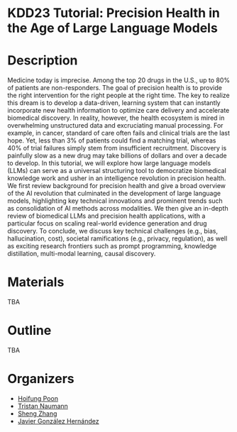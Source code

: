# KDD23 Tutorial: Precision Health in the Age of Large Language Models

# Description
Medicine today is imprecise. Among the top 20 drugs in the U.S., up to 80% of patients are non-responders. The goal of precision health is to provide the right intervention for the right people at the right time. The key to realize this dream is to develop a data-driven, learning system that can instantly incorporate new health information to optimize care delivery and accelerate biomedical discovery. In reality, however, the health ecosystem is mired in overwhelming unstructured data and excruciating manual processing. For example, in cancer, standard of care often fails and clinical trials are the last hope. Yet, less than 3% of patients could find a matching trial, whereas 40\% of trial failures simply stem from insufficient recruitment. Discovery is painfully slow as a new drug may take billions of dollars and over a decade to develop. In this tutorial, we will explore how large language models (LLMs) can serve as a universal structuring tool to democratize biomedical knowledge work and usher in an intelligence revolution in precision health. We first review background for precision health and give a broad overview of the AI revolution that culminated in the development of large language models, highlighting key technical innovations and prominent trends such as consolidation of AI methods across modalities. We then give an in-depth review of biomedical LLMs and precision health applications, with a particular focus on scaling real-world evidence generation and drug discovery. To conclude, we discuss key technical challenges (e.g., bias, hallucination, cost), societal ramifications (e.g., privacy, regulation), as well as exciting research frontiers such as prompt programming, knowledge distillation, multi-modal learning, causal discovery.

# Materials
TBA

# Outline
TBA

# Organizers
- [Hoifung Poon](https://aka.ms/hoifung) 
- [Tristan Naumann](https://aka.ms/tristan)
- [Sheng Zhang](https://sheng-z.github.io/)
- [Javier González Hernández](https://javiergonzalezh.github.io/)
